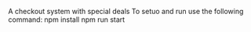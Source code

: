 A checkout system with special deals
To setuo and run use the following command:
npm install
npm run start